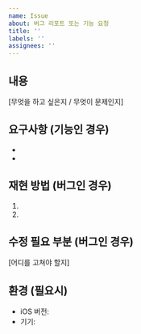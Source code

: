 ```yaml
---
name: Issue
about: 버그 리포트 또는 기능 요청
title: ''
labels: ''
assignees: ''
---
```


## 내용
[무엇을 하고 싶은지 / 무엇이 문제인지]

## 요구사항 (기능인 경우)
-
-

## 재현 방법 (버그인 경우)
1.
2.

## 수정 필요 부분 (버그인 경우)
[어디를 고쳐야 할지]

## 환경 (필요시)
- iOS 버전:
- 기기: